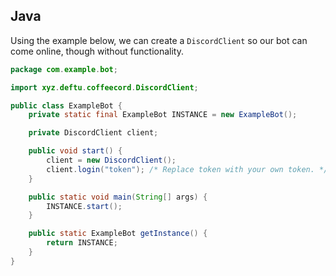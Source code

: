## Java
Using the example below, we can create a `DiscordClient` so our bot can come online, though without functionality.
```java
package com.example.bot;

import xyz.deftu.coffeecord.DiscordClient;

public class ExampleBot {
    private static final ExampleBot INSTANCE = new ExampleBot();

    private DiscordClient client;

    public void start() {
        client = new DiscordClient();
        client.login("token"); /* Replace token with your own token. */
    }

    public static void main(String[] args) {
        INSTANCE.start();
    }

    public static ExampleBot getInstance() {
        return INSTANCE;
    }
}
```